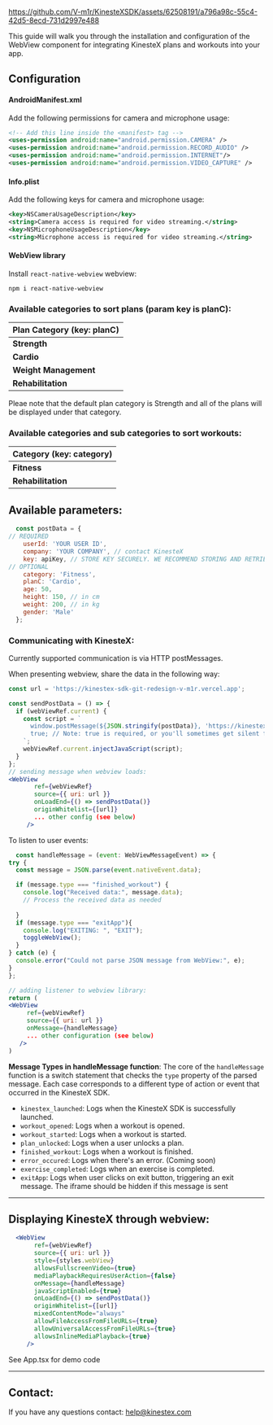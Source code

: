 https://github.com/V-m1r/KinesteXSDK/assets/62508191/a796a98c-55c4-42d5-8ecd-731d2997e488

This guide will walk you through the installation and configuration of the WebView component for integrating KinesteX plans and workouts into your app.

## Configuration

#### AndroidManifest.xml

Add the following permissions for camera and microphone usage:

```xml
<!-- Add this line inside the <manifest> tag -->
<uses-permission android:name="android.permission.CAMERA" />
<uses-permission android:name="android.permission.RECORD_AUDIO" />
<uses-permission android:name="android.permission.INTERNET"/>
<uses-permission android:name="android.permission.VIDEO_CAPTURE" />

```

#### Info.plist

Add the following keys for camera and microphone usage:

```xml
<key>NSCameraUsageDescription</key>
<string>Camera access is required for video streaming.</string>
<key>NSMicrophoneUsageDescription</key>
<string>Microphone access is required for video streaming.</string>
```
#### WebView library

Install `react-native-webview` webview:

```
npm i react-native-webview
```

### Available categories to sort plans (param key is planC): 

| **Plan Category (key: planC)** | 
| --- | 
| **Strength** | 
| **Cardio** |
| **Weight Management** | 
| **Rehabilitation** | 

Pleae note that the default plan category is Strength and all of the plans will be displayed under that category.


### Available categories and sub categories to sort workouts: 

| **Category (key: category)** | 
| --- | 
| **Fitness** | 
| **Rehabilitation** | 


## Available parameters:
```jsx
  const postData = {
// REQUIRED
    userId: 'YOUR USER ID',
    company: 'YOUR COMPANY', // contact KinesteX
    key: apiKey, // STORE KEY SECURELY. WE RECOMMEND STORING AND RETRIEVING IT FROM YOUR DATABASE
// OPTIONAL
    category: 'Fitness',
    planC: 'Cardio',
    age: 50,
    height: 150, // in cm
    weight: 200, // in kg
    gender: 'Male'
  };
```
### Communicating with KinesteX:
Currently supported communication is via HTTP postMessages. 

When presenting webview, share the data in the following way: 

```jsx
const url = 'https://kinestex-sdk-git-redesign-v-m1r.vercel.app';

const sendPostData = () => {
  if (webViewRef.current) {
    const script = `
      window.postMessage(${JSON.stringify(postData)}, 'https://kinestex-sdk-git-redesign-v-m1r.vercel.app');
      true; // Note: true is required, or you'll sometimes get silent failures
    `;
    webViewRef.current.injectJavaScript(script);
  }
};
// sending message when webview loads:
<WebView
       ref={webViewRef}
       source={{ uri: url }}
       onLoadEnd={() => sendPostData()}
       originWhitelist={[url]}
       ... other config (see below)
     />

```


To listen to user events: 

  ```jsx
    const handleMessage = (event: WebViewMessageEvent) => {
  try {
    const message = JSON.parse(event.nativeEvent.data);

    if (message.type === "finished_workout") {
      console.log("Received data:", message.data);
      // Process the received data as needed
     
    }
    if (message.type === "exitApp"){
      console.log("EXITING: ", "EXIT");
      toggleWebView();
    }
  } catch (e) {
    console.error("Could not parse JSON message from WebView:", e);
  }
};

// adding listener to webview library:
return (
<WebView
       ref={webViewRef}
       source={{ uri: url }}
       onMessage={handleMessage}
       ... other configuration (see below)
     />
)
```
 **Message Types in handleMessage function**:
    The core of the `handleMessage` function is a switch statement that checks the `type` property of the parsed message. Each case corresponds to a different type of action or event that occurred in the KinesteX SDK.
    
   - `kinestex_launched`: Logs when the KinesteX SDK is successfully launched.
   - `workout_opened`: Logs when a workout is opened.
   - `workout_started`: Logs when a workout is started.
   - `plan_unlocked`: Logs when a user unlocks a plan.
   - `finished_workout`: Logs when a workout is finished.
  - `error_occured`: Logs when there's an error. (Coming soon)
   - `exercise_completed`: Logs when an exercise is completed.
  - `exitApp`: Logs when user clicks on exit button, triggering an exit message. The iframe should be hidden if this message is sent

------------------

## Displaying KinesteX through webview:
```jsx
  <WebView
       ref={webViewRef}
       source={{ uri: url }}
       style={styles.webView}
       allowsFullscreenVideo={true}
       mediaPlaybackRequiresUserAction={false}
       onMessage={handleMessage}
       javaScriptEnabled={true}
       onLoadEnd={() => sendPostData()}
       originWhitelist={[url]}
       mixedContentMode="always"
       allowFileAccessFromFileURLs={true}
       allowUniversalAccessFromFileURLs={true}
       allowsInlineMediaPlayback={true}
     />
```
See App.tsx for demo code

------------------

## Contact:
If you have any questions contact: help@kinestex.com
